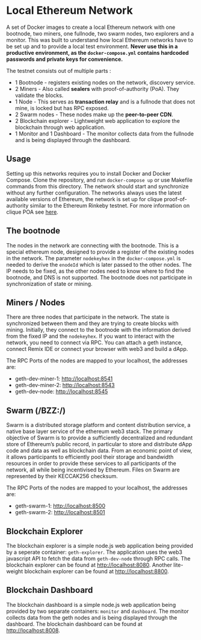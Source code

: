 # Local Ethereum Network

A set of Docker images to create a local Ethereum network with one bootnode, two miners, one fullnode, two swarm nodes, two explorers and a monitor. This was built to understand how local Ethereum networks have to be set up and to provide a local test environment. **Never use this in a productive environment, as the `docker-compose.yml` contains hardcoded passwords and private keys for convenience.**

The testnet consists out of multiple parts :

- 1 Bootnode - registers existing nodes on the network, discovery service.
- 2 Miners - Also called **sealers** with proof-of-authority (PoA). They validate the blocks.
- 1 Node - This serves as **transaction relay** and is a fullnode that does not mine, is locked but has RPC exposed.
- 2 Swarm nodes - These nodes make up the **peer-to-peer CDN**.
- 2 Blockchain explorer - Lightweight web application to explore the blockchain through web application.
- 1 Monitor and 1 Dashboard - The monitor collects data from the fullnode and is being displayed through the dashboard.

## Usage

Setting up this networks requires you to install Docker and Docker Compose. Clone the repository, and run `docker-compose up` or use Makefile commands from this directory. The network should start and synchronize without any further configuration. The networks always uses the latest available versions of Ethereum, the network is set up for clique proof-of-authority similar to the Ethereum Rinkeby testnet. For more information on clique POA see [here](https://github.com/ethereum/EIPs/issues/225).

## The bootnode

The nodes in the network are connecting with the bootnode. This is a special ethereum node, designed to provide a register of the existing nodes in the network. The parameter `nodekeyhex` in the `docker-compose.yml` is needed to derive the `enodeId` which is later passed to the other nodes. The IP needs to be fixed, as the other nodes need to know where to find the bootnode, and DNS is not supported. The bootnode does not participate in synchronization of state or mining.

## Miners / Nodes

There are three nodes that participate in the network. The state is synchronized between them and they are trying to create blocks with mining. Initially, they connect to the bootnode with the information derived from the fixed IP and the `nodekeyhex`. If you want to interact with the network, you need to connect via RPC. You can attach a geth instance, connect Remix IDE or connect your browser with web3 and build a dApp.

The RPC Ports of the nodes are mapped to your localhost, the addresses are:

- geth-dev-miner-1: [http://localhost:8541](http://localhost:8541)
- geth-dev-miner-2: [http://localhost:8543](http://localhost:8543)
- geth-dev-node: [http://localhost:8545](http://localhost:8545)

## Swarm (/BZZ:/)

Swarm is a distributed storage platform and content distribution service, a native base layer service of the ethereum web3 stack. The primary objective of Swarm is to provide a sufficiently decentralized and redundant store of Ethereum’s public record, in particular to store and distribute dApp code and data as well as blockchain data. From an economic point of view, it allows participants to efficiently pool their storage and bandwidth resources in order to provide these services to all participants of the network, all while being incentivised by Ethereum. Files on Swarm are represented by their KECCAK256 checksum.

The RPC Ports of the nodes are mapped to your localhost, the addresses are:

- geth-swarm-1: [http://localhost:8500](http://localhost:8500)
- geth-swarm-2: [http://localhost:8501](http://localhost:8501)

## Blockchain Explorer

The blockchain explorer is a simple node.js web application being provided by a seperate container: `geth-explorer`. The application uses the web3 javascript API to fetch the data from `geth-dev-node` through RPC calls. The blockchain explorer can be found at [http://localhost:8080](http://localhost:8080).
Another lite-weight blockchain explorer can be found at [http://localhost:8800](http://localhost:8800).

## Blockchain Dashboard

The blockchain dashboard is a simple node.js web application being provided by two separate containers: `monitor` and `dashboard`. The monitor collects data from the geth nodes and is being displayed through the dashboard. The blockchain dashboard can be found at [http://localhost:8008](http://localhost:8008).
